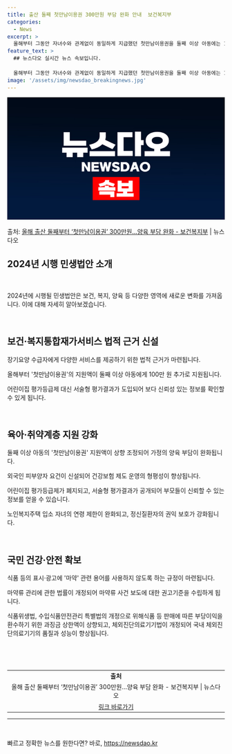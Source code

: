 ```yaml
---
title: 출산 둘째 첫만남이용권 300만원 부담 완화 안내  보건복지부
categories:
  - News
excerpt: >
  올해부터 그동안 자녀수와 관계없이 동일하게 지급했던 첫만남이용권을 둘째 이상 아동에는 100만 원 더 지원한…
feature_text: >
  ## 뉴스다오 실시간 뉴스 속보입니다.

  올해부터 그동안 자녀수와 관계없이 동일하게 지급했던 첫만남이용권을 둘째 이상 아동에는 100만 원 더 지원한…
image: '/assets/img/newsdao_breakingnews.jpg'
---
```


![뉴스다오 속보](/assets/img/newsdao_breakingnews.jpg)

<p>출처: <a href="https://newsdao.kr/2984" rel="dofollow">올해 출산 둘째부터 ‘첫만남이용권’ 300만원…양육 부담 완화 - 보건복지부</a> | 뉴스다오</p>

<h2 data-ke-size="size32">2024년 시행 민생법안 소개</h2>
<p data-ke-size="size16">&nbsp;</p>
2024년에 시행될 민생법안은 보건, 복지, 양육 등 다양한 영역에 새로운 변화를 가져옵니다. 이에 대해 자세히 알아보겠습니다.
<p data-ke-size="size16">&nbsp;</p>
<h2 data-ke-size="size26">보건·복지통합재가서비스 법적 근거 신설</h2>
<p data-ke-size="size16">장기요양 수급자에게 다양한 서비스를 제공하기 위한 법적 근거가 마련됩니다. </p>
<p data-ke-size="size16">올해부터 '첫만남이용권'의 지원액이 둘째 이상 아동에게 100만 원 추가로 지원됩니다.</p>
<p data-ke-size="size16">어린이집 평가등급제 대신 서술형 평가결과가 도입되어 보다 신뢰성 있는 정보를 확인할 수 있게 됩니다.</p>
<p data-ke-size="size16">&nbsp;</p>
<h2 data-ke-size="size26">육아·취약계층 지원 강화</h2>
<p data-ke-size="size16">둘째 이상 아동의 '첫만남이용권' 지원액이 상향 조정되어 가정의 양육 부담이 완화됩니다.</p>
<p data-ke-size="size16">외국인 피부양자 요건이 신설되어 건강보험 제도 운영의 형평성이 향상됩니다.</p>
<p data-ke-size="size16">어린이집 평가등급제가 폐지되고, 서술형 평가결과가 공개되어 부모들이 신뢰할 수 있는 정보를 얻을 수 있습니다.</p>
<p data-ke-size="size16">노인복지주택 입소 자녀의 연령 제한이 완화되고, 정신질환자의 권익 보호가 강화됩니다.</p>
<p data-ke-size="size16">&nbsp;</p>
<h2 data-ke-size="size26">국민 건강·안전 확보</h2>
<p data-ke-size="size16">식품 등의 표시·광고에 '마약' 관련 용어를 사용하지 않도록 하는 규정이 마련됩니다.</p>
<p data-ke-size="size16">마약류 관리에 관한 법률이 개정되어 마약류 사건 보도에 대한 권고기준을 수립하게 됩니다.</p>
<p data-ke-size="size16">식품위생법, 수입식품안전관리 특별법의 개정으로 위해식품 등 판매에 따른 부당이익을 환수하기 위한 과징금 상한액이 상향되고, 체외진단의료기기법이 개정되어 국내 체외진단의료기기의 품질과 성능이 향상됩니다.</p>
<p data-ke-size="size16">&nbsp;</p>
<p data-ke-size="size16">&nbsp;</p>
<table>
	<tbody>
		<tr>
			<td style="text-align: center; height: 17px;"><b>출처</b></td>
		</tr>
		<tr>
			<td style="text-align: center; height: 17px;">올해 출산 둘째부터 ‘첫만남이용권’ 300만원…양육 부담 완화 - 보건복지부 | 뉴스다오</td>
		</tr>
		<tr>
			<td style="text-align: center; height: 17px;"><a href="https://newsdao.kr/2984">링크 바로가기</a></td>
		</tr>
	</tbody>
</table>
<hr>
<p data-ke-size="size16">&nbsp;</p> 

빠르고 정확한 뉴스를 원한다면? 바로, <a href="https://newsdao.kr" rel="dofollow">https://newsdao.kr</a>


    
